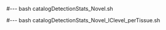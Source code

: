 #---
bash catalogDetectionStats_Novel.sh

#---
bash catalogDetectionStats_Novel_IClevel_perTissue.sh
